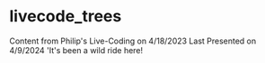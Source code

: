 # livecode_trees
Content from Philip's Live-Coding on 4/18/2023
Last Presented on 4/9/2024
 'It's been a wild ride here!

